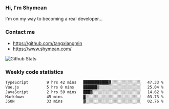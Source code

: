 ### Hi, I'm Shymean

I'm on my way to becoming a real developer...

### Contact me

- <https://github.com/tangxiangmin>
- <https://www.shymean.com/>

![Github Stats](https://github-readme-stats.vercel.app/api?username=tangxiangmin&show_icons=true&theme=dark)


###  Weekly code statistics

<!--START_SECTION:waka-->

```txt
TypeScript        9 hrs 42 mins   ███████████▓░░░░░░░░░░░░░   47.33 %
Vue.js            5 hrs 8 mins    ██████▒░░░░░░░░░░░░░░░░░░   25.04 %
JavaScript        2 hrs 59 mins   ███▓░░░░░░░░░░░░░░░░░░░░░   14.62 %
Markdown          45 mins         █░░░░░░░░░░░░░░░░░░░░░░░░   03.73 %
JSON              33 mins         ▓░░░░░░░░░░░░░░░░░░░░░░░░   02.76 %
```

<!--END_SECTION:waka-->
